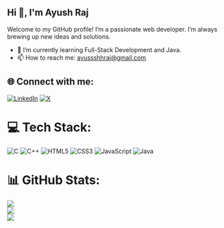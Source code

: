 ## Hi 👋, I'm Ayush Raj

<!--
**Ayush-Raj-01/Ayush-Raj-01** is a ✨ _special_ ✨ repository because its `README.md` (this file) appears on your GitHub profile.

Here are some ideas to get you started:

- 🔭 I’m currently working on -->
Welcome to my GitHub profile! I’m a passionate web developer. I’m always brewing up new ideas and solutions.

- 🌱 I’m currently learning Full-Stack Development and Java.
- 📫 How to reach me: ayussshhraj@gmail.com

## 🌐 Connect with me:
 [![LinkedIn](https://img.shields.io/badge/LinkedIn-%230077B5.svg?logo=linkedin&logoColor=white)](https://linkedin.com/in/ayusssh) [![X](https://img.shields.io/badge/X-black.svg?logo=X&logoColor=white)](https://x.com/Ayussshh_07)

# 💻 Tech Stack:
![C](https://img.shields.io/badge/c-%2300599C.svg?style=flat-square&logo=c&logoColor=white) ![C++](https://img.shields.io/badge/c++-%2300599C.svg?style=flat-square&logo=c%2B%2B&logoColor=white) ![HTML5](https://img.shields.io/badge/html5-%23E34F26.svg?style=flat-square&logo=html5&logoColor=white) ![CSS3](https://img.shields.io/badge/css3-%231572B6.svg?style=flat-square&logo=css3&logoColor=white) ![JavaScript](https://img.shields.io/badge/javascript-%23323330.svg?style=flat-square&logo=javascript&logoColor=%23F7DF1E) ![Java](https://img.shields.io/badge/java-%23ED8B00.svg?style=flat-square&logo=openjdk&logoColor=white)
# 📊 GitHub Stats:
![](https://github-readme-stats.vercel.app/api?username=Ayush-Raj-01&theme=transparent&hide_border=true&include_all_commits=false&count_private=false)<br/>
![](https://github-readme-streak-stats.herokuapp.com/?user=Ayush-Raj-01&theme=transparent&hide_border=true)<br/>
![](https://github-readme-stats.vercel.app/api/top-langs/?username=Ayush-Raj-01&theme=transparent&hide_border=true&include_all_commits=false&count_private=false&layout=compact)
